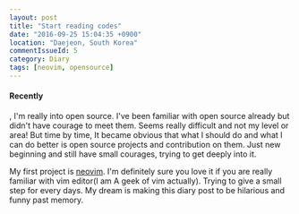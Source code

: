 ```yaml
---
layout: post
title: "Start reading codes"
date: "2016-09-25 15:04:35 +0900"
location: "Daejeon, South Korea"
commentIssueId: 5
category: Diary
tags: [neovim, opensource]
---
```


<h4>Recently</h4>, I'm really into open source. I've been familiar with open source already but didn't have courage to meet them. Seems really difficult and not my level or area! But time by time, It became obvious that what I should do and what I can do better is open source projects and contribution on them. Just new beginning and still have small courages, trying to get deeply into it.

My first project is [neovim](https://github.com/neovim/neovim). I'm definitely sure you love it if you are really familiar with vim editor(I am A geek of vim actually). Trying to give a small step for every days. My dream is making this diary post to be hilarious and funny past memory.

